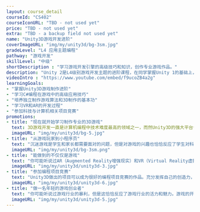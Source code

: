 ```yaml
---
layout: course_detail
courseId: "CS402"
courseIconURL: "TBD - not used yet"
price: "TBD - not used yet"
extra: "TBD - a backup field not used yet"
name: "Unity3D游戏开发进阶"
coverImageURL: "img/my/unity3d/bg-3sm.jpg"
gradeLevel: "L4 应用主题编程"
pathway: "游戏开发"
skillLevel: "中级"
shortDescription : "学习游戏开发引擎的高级技巧和知识，创作专业游戏作品。"
description: "Unity 2是L4级别游戏开发主题的进阶课程，在同学掌握Unity 1的基础上，课程开始更加着重C#编码在游戏开发中的比重，进一步让同学掌握游戏算法的设计与实现，锻炼同学独立开发游戏动画的能力，以及准备更具深度的游戏项目作品，为专业游戏发布做好准备。"
videoIntro : "https://www.youtube.com/embed/f9ucoZB4a2g"
learningGoals:
- "掌握Unity3D游戏制作进阶"
- "学习C#编程在游戏中的高级应用技巧"
- "培养独立制作游戏算法和3D制作的基本功"
- "学习VR和AR的开发过程"
- "参加科技与计算机相关项目竞赛"
promotions:
- title: "现在就开始学习制作专业的3D游戏"
  text: 3D游戏开发一直是计算机编程中技术难度最高的领域之一，而然Unity3D的强大平台让这一领域变得不再高不可攀。即使没有任何编程基础，也可以迅速学习制作专业的3D游戏。""
  imageURL: "img/my/unity3d/bg-5.jpg"
- title: "从游戏玩家到小程序员"
  text: "沉迷游戏是学生和家长都需要面对的问题，但是对游戏的兴趣也恰恰反应了学生对科技创新的灵敏度。通过编程制作游戏是调动学生学习计算机编程兴趣的最好方法。"
  imageURL: "img/my/unity3d/bg-3sm.png"
- title: "能做到的不仅仅是游戏"
  text: "你可能听说过AR（Augmented Reality增强现实）和VR（Virtual Reality虚拟现实），但是你可能还不知道Unity3D的游戏引擎可以让你开发出丰富的AR和VR的应用。"
  imageURL: "img/my/unity3d/unity3d-3.jpg"
- title: "参加编程项目竞赛"
  text: "Unity3D做出的项目可以成为很好的编程项目竞赛的作品。充分发挥自己的创造力，动手解决生活中的问题，做实验，发布结果，为大学申请打下基础。"
  imageURL: "img/my/unity3d/unity3d-6.jpg"
- title: "做一名年轻的游戏创业者"
  text: "你可能听说过游戏行业的暴利，但是这恰恰反应了游戏行业的活力和魅力。游戏的开发永远属于年轻一代，早动手，说不定下一个游戏创业着就是你。"
  imageURL: "img/my/unity3d/unity3d-5.jpg"
---
```

